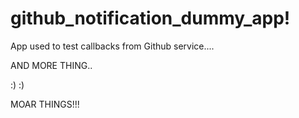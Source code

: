 github_notification_dummy_app!
=============================

App used to test callbacks from Github service....

AND MORE THING..

:) :)

MOAR THINGS!!!

